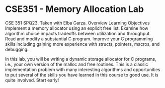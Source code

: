 # CSE351 - Memory Allocation Lab
CSE 351 SPQ23. Taken with Elba Garza.
Overview
Learning Objectives
Implement a memory allocator using an explicit free list.
Examine how algorithm choice impacts tradeoffs between utilization and throughput.
Read and modify a substantial C program.
Improve your C programming skills including gaining more experience with structs, pointers, macros, and debugging.

In this lab, you will be writing a dynamic storage allocator for C programs, i.e., your own version of the malloc and free routines. This is a classic implementation problem with many interesting algorithms and opportunities to put several of the skills you have learned in this course to good use. It is quite involved. Start early!
